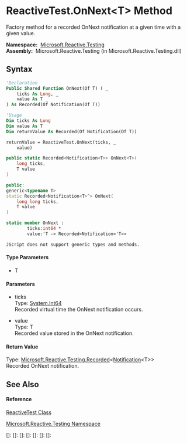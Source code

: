 # ReactiveTest.OnNext\<T\> Method

Factory method for a recorded OnNext notification at a given time with a given value.

**Namespace:**  [Microsoft.Reactive.Testing](Microsoft.Reactive.Testing\Microsoft.Reactive.Testing.md)  
**Assembly:**  Microsoft.Reactive.Testing (in Microsoft.Reactive.Testing.dll)

## Syntax

```vb
'Declaration
Public Shared Function OnNext(Of T) ( _
    ticks As Long, _
    value As T _
) As Recorded(Of Notification(Of T))
```

```vb
'Usage
Dim ticks As Long
Dim value As T
Dim returnValue As Recorded(Of Notification(Of T))

returnValue = ReactiveTest.OnNext(ticks, _
    value)
```

```csharp
public static Recorded<Notification<T>> OnNext<T>(
    long ticks,
    T value
)
```

```c++
public:
generic<typename T>
static Recorded<Notification<T>^> OnNext(
    long long ticks, 
    T value
)
```

```fsharp
static member OnNext : 
        ticks:int64 * 
        value:'T -> Recorded<Notification<'T>> 
```

```jscript
JScript does not support generic types and methods.
```

#### Type Parameters

- T

#### Parameters

- ticks  
  Type: [System.Int64](https://msdn.microsoft.com/en-us/library/6yy583ek)  
  Recorded virtual time the OnNext notification occurs.

- value  
  Type: T  
  Recorded value stored in the OnNext notification.

#### Return Value

Type: [Microsoft.Reactive.Testing.Recorded](Recorded\Recorded(T).md)\<[Notification](Notification\Notification(T).md)\<T\>\>  
Recorded OnNext notification.

## See Also

#### Reference

[ReactiveTest Class](ReactiveTest\ReactiveTest.md)

[Microsoft.Reactive.Testing Namespace](Microsoft.Reactive.Testing\Microsoft.Reactive.Testing.md)

[]: 
[]: 
[]: 
[]: 
[]: 
[]: 
[]: 